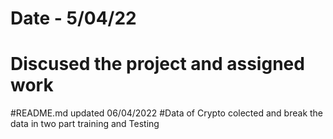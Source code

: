 # Date  - 5/04/22
# Discused the project and assigned work
#README.md updated 06/04/2022
#Data of Crypto colected and break the data in two part training and Testing